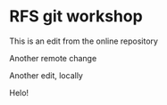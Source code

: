 # RFS git workshop

This is an edit from the online repository

Another remote change 

Another edit, locally


Helo! 
